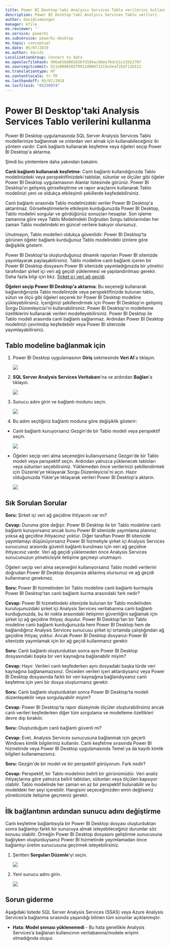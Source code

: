 ```yaml
---
title: Power BI Desktop'taki Analysis Services Tablo verilerini kullanma
description: Power BI Desktop'taki Analysis Services Tablo verileri
author: davidiseminger
manager: kfile
ms.reviewer: ''
ms.service: powerbi
ms.subservice: powerbi-desktop
ms.topic: conceptual
ms.date: 05/07/2019
ms.author: davidi
LocalizationGroup: Connect to data
ms.openlocfilehash: 996a65bd001626fd184ac98ee76dc61c22922707
ms.sourcegitcommit: b11e908650379913d00673215e3eaf25d712b122
ms.translationtype: HT
ms.contentlocale: tr-TR
ms.lasthandoff: 05/07/2019
ms.locfileid: "65239974"
---
```

# <a name="using-analysis-services-tabular-data-in-power-bi-desktop"></a>Power BI Desktop'taki Analysis Services Tablo verilerini kullanma
Power BI Desktop uygulamasında SQL Server Analysis Services Tablo modellerinize bağlanmak ve onlardan veri almak için kullanabileceğiniz iki yöntem vardır: Canlı bağlantı kullanarak keşfetme veya öğeleri seçip Power BI Desktop'a aktarma.

Şimdi bu yöntemlere daha yakından bakalım.

**Canlı bağlantı kullanarak keşfetme**: Canlı bağlantı kullandığınızda Tablo modelinizdeki veya perspektifinizdeki tablolar, sütunlar ve ölçüler gibi öğeler Power BI Desktop uygulamasının Alanlar listesinde görünür. Power BI Desktop'ın gelişmiş görselleştirme ve rapor araçlarını kullanarak Tablo modelinizi yeni ve oldukça etkileşimli şekillerde keşfedebilirsiniz.

Canlı bağlantı sırasında Tablo modelinizdeki veriler Power BI Desktop'a aktarılmaz. Görselleştirmelerle etkileşim kurduğunuzda Power BI Desktop, Tablo modelini sorgular ve gördüğünüz sonuçları hesaplar. Son işleme zamanına göre veya Tablo Modelindeki Doğrudan Sorgu tablolarından her zaman Tablo modelindeki en güncel verilere bakıyor olursunuz. 

Unutmayın, Tablo modelleri oldukça güvenlidir. Power BI Desktop'ta görünen öğeler bağlantı kurduğunuz Tablo modelindeki izinlere göre değişiklik gösterir.

Power BI Desktop'ta oluşturduğunuz dinamik raporları Power BI sitenizde yayımlayarak paylaşabilirsiniz. Tablo modeline canlı bağlantı içeren bir Power BI Desktop dosyasını Power BI sitenizde yayımladığınızda bir yönetici tarafından şirket içi veri ağ geçidi yüklenmesi ve yapılandırılması gerekir. Daha fazla bilgi için bkz. [Şirket içi veri ağ geçidi](service-gateway-onprem.md).

**Öğeleri seçip Power BI Desktop'a aktarma**: Bu seçeneği kullanarak bağlandığınızda Tablo modelinizde veya perspektifinizde bulunan tablo, sütun ve ölçü gibi öğeleri seçerek bir Power BI Desktop modeline yükleyebilirsiniz. İçeriğinizi şekillendirmek için Power BI Desktop'ın gelişmiş Sorgu Düzenleyicisi'ni kullanabilirsiniz. Power BI Desktop'ın modelleme özelliklerini kullanarak verileri modelleyebilirsiniz. Power BI Desktop ile Tablo modeli arasında canlı bağlantı sağlanmaz. Ardından Power BI Desktop modelinizi çevrimdışı keşfedebilir veya Power BI sitenizde yayımlayabilirsiniz.

## <a name="to-connect-to-a-tabular-model"></a>Tablo modeline bağlanmak için
1. Power BI Desktop uygulamasının **Giriş** sekmesinde **Veri Al**'a tıklayın.
   
   ![](media/desktop-analysis-services-tabular-data/pbid_sqlas_getdata.png)
2. **SQL Server Analysis Services Veritabanı**'na ve ardından **Bağlan**'a tıklayın.
   
   ![](media/desktop-analysis-services-tabular-data/pbid_sqlas_getdata_as.png)
3. Sunucu adını girin ve bağlantı modunu seçin. 
   
   ![](media/desktop-analysis-services-tabular-data/pbid_sqlas_getdata_as_server.png)
4. Bu adım seçtiğiniz bağlantı moduna göre değişiklik gösterir:

* Canlı bağlantı kuruyorsanız Gezgin'de bir Tablo modeli veya perspektif seçin.
  
  ![](media/desktop-analysis-services-tabular-data/pbid_sqlas_getdata_as_live.png)
* Öğeleri seçip veri alma seçeneğini kullanıyorsanız Gezgin'de bir Tablo modeli veya perspektif seçin. Ardından yalnızca yüklenecek tabloları veya sütunları seçebilirsiniz. Yüklemeden önce verilerinizi şekillendirmek için Düzenle'ye tıklayarak Sorgu Düzenleyicisi'ni açın. Hazır olduğunuzda Yükle'ye tıklayarak verileri Power BI Desktop'a aktarın.

  ![](media/desktop-analysis-services-tabular-data/pbid_sqlas_getdata_as_select.png)

## <a name="frequently-asked-questions"></a>Sık Sorulan Sorular
**Soru:** Şirket içi veri ağ geçidine ihtiyacım var mı?

**Cevap:** Duruma göre değişir. Power BI Desktop ile bir Tablo modeline canlı bağlantı kuruyorsanız ancak bunu Power BI sitenizde yayımlama planınız yoksa ağ geçidine ihtiyacınız yoktur. Diğer taraftan Power BI sitenizde yayımlamayı düşünüyorsanız Power BI hizmetiyle şirket içi Analysis Services sunucunuz arasında güvenli bağlantı kurulması için veri ağ geçidine ihtiyacınız vardır. Veri ağ geçidi yüklemeden önce Analysis Services sunucunuzun yöneticisiyle iletişime geçmeyi unutmayın.

Öğeleri seçip veri alma seçeneğini kullanıyorsanız Tablo modeli verilerini doğrudan Power BI Desktop dosyanıza aktarmış olursunuz ve ağ geçidi kullanmanız gerekmez.

**Soru:** Power BI hizmetinden bir Tablo modeline canlı bağlantı kurmayla Power BI Desktop'tan canlı bağlantı kurma arasındaki fark nedir?

**Cevap:** Power BI hizmetindeki sitenizde bulunan bir Tablo modelinden kuruluşunuzdaki şirket içi Analysis Services veritabanına canlı bağlantı kurduğunuzda, bu iki nokta arasındaki iletişimin güvenliğini sağlamak için şirket içi ağ geçidine ihtiyaç duyulur. Power BI Desktop'tan bir Tablo modeline canlı bağlantı kurduğunuzda hem Power BI Desktop hem de bağlandığınız Analysis Services sunucusu şirket içi ortamda çalıştığından ağ geçidine ihtiyaç yoktur. Ancak Power BI Desktop dosyanızı Power BI sitenizde yayımlamak için bir ağ geçidi kullanmanız gerekir.

**Soru:** Canlı bağlantı oluşturduktan sonra aynı Power BI Desktop dosyasındaki başka bir veri kaynağına bağlanabilir miyim?

**Cevap:** Hayır. Verileri canlı keşfederken aynı dosyadaki başka türde veri kaynağına bağlanamazsınız. Önceden verileri içeri aktardıysanız veya Power BI Desktop dosyasında farklı bir veri kaynağına bağlandıysanız canlı keşfetme için yeni bir dosya oluşturmanız gerekir.

**Soru:** Canlı bağlantı oluşturduktan sonra Power BI Desktop'ta modeli düzenleyebilir veya sorgulayabilir miyim?

**Cevap:** Power BI Desktop'ta rapor düzeyinde ölçüler oluşturabilirsiniz ancak canlı verileri keşfederken diğer tüm sorgulama ve modelleme özellikleri devre dışı bırakılır.

**Soru:** Oluşturduğum canlı bağlantı güvenli mi?

**Cevap:** Evet. Analysis Services sunucusuna bağlanmak için geçerli Windows kimlik bilgileriniz kullanılır. Canlı keşfetme sırasında Power BI hizmetinde veya Power BI Desktop uygulamasında Temel ya da kayıtlı kimlik bilgileri kullanamazsınız.

**Soru:** Gezgin'de bir model ve bir perspektif görüyorum. Fark nedir?

**Cevap:** Perspektif, bir Tablo modelinin belirli bir görünümüdür. Veri analiz ihtiyaçlarına göre yalnızca belirli tabloları, sütunları veya ölçüleri kapsıyor olabilir. Tablo modelinde her zaman en az bir perspektif bulunabilir ve bu modeldeki her şeyi içerebilir. Hangisini seçeceğinizden emin değilseniz yöneticinizle iletişime geçmeniz gerekir.

## <a name="to-change-the-server-name-after-initial-connection"></a>İlk bağlantının ardından sunucu adını değiştirme
Canlı keşfetme bağlantısıyla bir Power BI Desktop dosyası oluşturduktan sonra bağlantıyı farklı bir sunucuya almak isteyebileceğiniz durumlar söz konusu olabilir. Örneğin Power BI Desktop dosyasını geliştirme sunucusuna bağlıyken oluşturduysanız Power BI hizmetinde yayımlamadan önce bağlantıyı üretim sunucusuna geçirmek isteyebilirsiniz.

1. Şeritten **Sorguları Düzenle**'yi seçin.
   
   ![](media/desktop-analysis-services-tabular-data/pbid_sqlas_chname_editquery.png)
2. Yeni sunucu adını girin.
   
   ![](media/desktop-analysis-services-tabular-data/pbid_sqlas_chname_dialog.png)
   
   
## <a name="troubleshooting"></a>Sorun giderme 
Aşağıdaki listede SQL Server Analysis Services (SSAS) veya Azure Analysis Services’a bağlanma sırasında yaşandığı bilinen tüm sorunlar açıklanmıştır. 

* **Hata: Model şeması yüklenemedi** - Bu hata genellikle Analysis Services’a bağlanan kullanıcının veritabanına/modele erişimi olmadığında oluşur.

